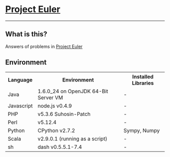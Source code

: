 # [Project Euler](http://projecteuler.net)

---
## What is this?
Answers of problems in [Project Euler](http://projecteuler.net)

## Environment
<table>
  <tr>
    <th>Language</th>
    <th>Environment</th>
    <th>Installed Libraries</th>
  </tr>
  <tr>
    <td>Java</td>
    <td>1.6.0_24 on OpenJDK 64-Bit Server VM</td>
    <td>-</td>
  </tr>
  <tr>
    <td>Javascript</td>
    <td>node.js v0.4.9</td>
    <td>-</td>
  </tr>
  <tr>
    <td>PHP</td>
    <td>v5.3.6 Suhosin-Patch</td>
    <td>-</td>
  </tr>
  <tr>
    <td>Perl</td>
    <td>v5.12.4</td>
    <td>-</td>
  </tr>
  <tr>
    <td>Python</td>
    <td>CPython v2.7.2</td>
    <td>Sympy, Numpy</td>
  </tr>
  <tr>
    <td>Scala</td>
    <td>v2.9.0.1 (running as a script)</td>
    <td>-</td>
  </tr>
  <tr>
    <td>sh</td>
    <td>dash v0.5.5.1-7.4</td>
    <td>-</td>
  </tr>
</table>

